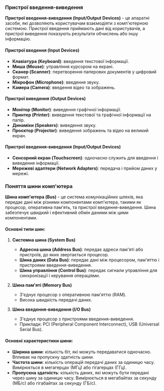 
### Пристрої введення-виведення

**Пристрої введення-виведення (Input/Output Devices)** - це апаратні засоби, які дозволяють користувачам взаємодіяти з комп'ютерною системою. Пристрої введення приймають дані від користувачів, а пристрої виведення показують результати обчислень або іншу інформацію.

#### Пристрої введення (Input Devices)
- **Клавіатура (Keyboard)**: введення текстової інформації.
- **Миша (Mouse)**: управління курсором на екрані.
- **Сканер (Scanner)**: перетворення паперових документів у цифровий формат.
- **Мікрофон (Microphone)**: введення звуку.
- **Камера (Camera)**: введення відео та зображень.

#### Пристрої виведення (Output Devices)
- **Монітор (Monitor)**: виведення графічної інформації.
- **Принтер (Printer)**: виведення текстової та графічної інформації на папір.
- **Динаміки (Speakers)**: виведення звуку.
- **Проєктор (Projector)**: виведення зображень та відео на великий екран.

#### Пристрої введення-виведення (Input/Output Devices)
- **Сенсорний екран (Touchscreen)**: одночасно служить для введення і виведення інформації.
- **Мережеві адаптери (Network Adapters)**: передача і прийом даних у мережі.

### Поняття шини комп'ютера

**Шина комп'ютера (Bus)** - це система комунікаційних шляхів, яка передає дані між різними компонентами комп'ютера, такими як процесор, оперативна пам'ять, та пристрої введення-виведення. Шина забезпечує швидкий і ефективний обмін даними між цими компонентами.

#### Основні типи шин:

1. **Системна шина (System Bus)**
   - **Адресна шина (Address Bus)**: передає адреси пам'яті або пристроїв, до яких звертається процесор.
   - **Шина даних (Data Bus)**: передає дані між процесором, пам'яттю і пристроями введення-виведення.
   - **Шина управління (Control Bus)**: передає сигнали управління для синхронізації і керування операціями.

2. **Шина пам'яті (Memory Bus)**
   - З'єднує процесор з оперативною пам'яттю (RAM).
   - Висока швидкість передачі даних.

3. **Шина введення-виведення (I/O Bus)**
   - З'єднує процесор з пристроями введення-виведення.
   - Приклади: PCI (Peripheral Component Interconnect), USB (Universal Serial Bus).

#### Основні характеристики шини:

- **Ширина шини**: кількість біт, які можуть передаватися одночасно. Впливає на пропускну здатність шини.
- **Частота шини**: кількість операцій передачі даних за одиницю часу. Вимірюється в мегагерцах (МГц) або гігагерцах (ГГц).
- **Пропускна здатність**: кількість даних, які можуть бути передані через шину за одиницю часу. Вимірюється в мегабайтах за секунду (МБ/с) або гігабайтах за секунду (ГБ/с).

